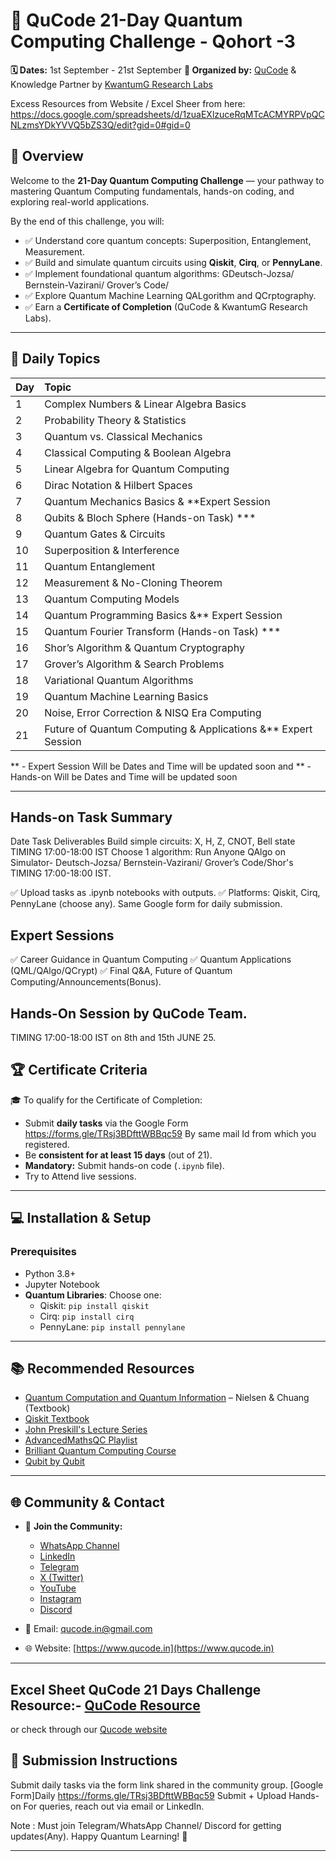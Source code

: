 # 🌌 QuCode 21-Day Quantum Computing Challenge - Qohort -3

**🗓️ Dates:** 1st September - 21st September 
**🧠 Organized by:** [QuCode](https://www.qucode.in) & 
Knowledge Partner by [KwantumG Research Labs](https://kwantumg.com/)  

Excess Resources from Website / Excel Sheer from here: https://docs.google.com/spreadsheets/d/1zuaEXlzuceRqMTcACMYRPVpQCNLzmsYDkYVVQ5bZS3Q/edit?gid=0#gid=0

## 🚀 Overview

Welcome to the **21-Day Quantum Computing Challenge** — your pathway to mastering Quantum Computing fundamentals, hands-on coding, and exploring real-world applications.

By the end of this challenge, you will:
- ✅ Understand core quantum concepts: Superposition, Entanglement, Measurement.
- ✅ Build and simulate quantum circuits using **Qiskit**, **Cirq**, or **PennyLane**.
- ✅ Implement foundational quantum algorithms: GDeutsch-Jozsa/ Bernstein-Vazirani/ Grover’s	Code/
- ✅ Explore Quantum Machine Learning QALgorithm and QCrptography.
- ✅ Earn a **Certificate of Completion** (QuCode & KwantumG Research Labs).

---

## 📝 Daily Topics

| Day  | Topic                                           |
| :--- | :---------------------------------------------- |
| 1    | Complex Numbers & Linear Algebra Basics        |
| 2    | Probability Theory & Statistics                |
| 3    | Quantum vs. Classical Mechanics                |
| 4    | Classical Computing & Boolean Algebra          |
| 5    | Linear Algebra for Quantum Computing           |
| 6    | Dirac Notation & Hilbert Spaces                |
| 7    | Quantum Mechanics Basics     & **Expert Session                  |
| 8    | Qubits & Bloch Sphere (Hands-on Task) ***         |
| 9    | Quantum Gates & Circuits                       |
| 10   | Superposition & Interference                   |
| 11   | Quantum Entanglement                           |
| 12   | Measurement & No-Cloning Theorem               |
| 13   | Quantum Computing Models                       |
| 14   | Quantum Programming Basics   &** Expert Session                   |
| 15   | Quantum Fourier Transform (Hands-on Task) ***     |
| 16   | Shor’s Algorithm & Quantum Cryptography        |
| 17   | Grover’s Algorithm & Search Problems           |
| 18   | Variational Quantum Algorithms                 |
| 19   | Quantum Machine Learning Basics                |
| 20   | Noise, Error Correction & NISQ Era Computing   |
| 21   | Future of Quantum Computing & Applications &** Expert Session     |

** - Expert Session Will be Dates and Time will be updated soon
and ** - Hands-on Will  be Dates and Time will be updated soon

---
## Hands-on Task Summary
Date	Task	Deliverables
Build simple circuits:      X, H, Z, CNOT, Bell state  TIMING 17:00-18:00 IST
Choose 1 algorithm: Run Anyone QAlgo on Simulator-  Deutsch-Jozsa/ Bernstein-Vazirani/ Grover’s	Code/Shor's  TIMING 17:00-18:00 IST.

✅ Upload tasks as .ipynb notebooks with outputs.
✅ Platforms: Qiskit, Cirq, PennyLane (choose any). Same Google form for daily submission.

##  Expert Sessions 
✅  Career Guidance in Quantum Computing
✅  Quantum Applications (QML/QAlgo/QCrypt)
✅  Final Q&A, Future of Quantum Computing/Announcements(Bonus).

## Hands-On Session by QuCode Team.
TIMING 17:00-18:00 IST on 8th and 15th JUNE 25.


## 🏆 Certificate Criteria

🎓 To qualify for the Certificate of Completion:
- Submit **daily tasks** via the Google Form  https://forms.gle/TRsj3BDfttWBBqc59  By same mail Id from which you registered.
- Be **consistent for at least 15 days** (out of 21).
- **Mandatory:** Submit hands-on code (`.ipynb` file).
- Try to Attend live sessions.

---

## 💻 Installation & Setup

### Prerequisites
- Python 3.8+
- Jupyter Notebook
- **Quantum Libraries**: Choose one:
  - Qiskit: `pip install qiskit`
  - Cirq: `pip install cirq`
  - PennyLane: `pip install pennylane`

---

## 📚 Recommended Resources

- [Quantum Computation and Quantum Information](https://qubit.guide/) – Nielsen & Chuang (Textbook)
- [Qiskit Textbook](https://qiskit.org/textbook/)
- [John Preskill's Lecture Series](https://www.youtube.com/watch?v=w08pSFsAZvE&list=PL0ojjrEqIyPy-1RRD8cTD_lF1hflo89Iu)
- [AdvancedMathsQC Playlist](https://www.youtube.com/watch?v=zm64o27eHYw&list=PLxP0p--aBHmIe--9rczWe4AZmw03e2bz0)
- [Brilliant Quantum Computing Course](https://brilliant.org/courses/quantum-computing/?courseSlug=quantum-computing)
- [Qubit by Qubit](https://www.qubitbyqubit.org/)

---

## 🌐 Community & Contact

- 📢 **Join the Community:**
  - [WhatsApp Channel](https://whatsapp.com/channel/0029VazDF5KK5cD71hfQ3J2s)
  - [LinkedIn](https://www.linkedin.com/company/qucodes/)
  - [Telegram](https://t.me/qucodes)
  - [X (Twitter)](https://x.com/Qucodes)
  - [YouTube](https://www.youtube.com/@Qu-Code)
  - [Instagram](https://www.instagram.com/qucode_in/?igsh=M2d4eWkwcmRkbmJv&utm_source=qr#)
  - [Discord](https://discord.gg/r5ZSDtAE)

- 📧 Email: [qucode.in@gmail.com](mailto:qucode.in@gmail.com)  
- 🌐 Website: [https://www.qucode.in](https://www.qucode.in)

---



## Excel Sheet QuCode 21 Days Challenge Resource:- [QuCode Resource](https://docs.google.com/spreadsheets/d/1zuaEXlzuceRqMTcACMYRPVpQCNLzmsYDkYVVQ5bZS3Q/edit?gid=0#gid=0)
or check through our [Qucode website](https://www.qucode.in/quresource.html)

## 📌 Submission Instructions

Submit daily tasks via the form link shared in the community group.  [Google Form]Daily  https://forms.gle/TRsj3BDfttWBBqc59
 Submit + Upload Hands-on
For queries, reach out via email or LinkedIn.  

Note : Must join 
Telegram/WhatsApp Channel/ Discord for getting updates(Any).
Happy Quantum Learning! 🚀

---

